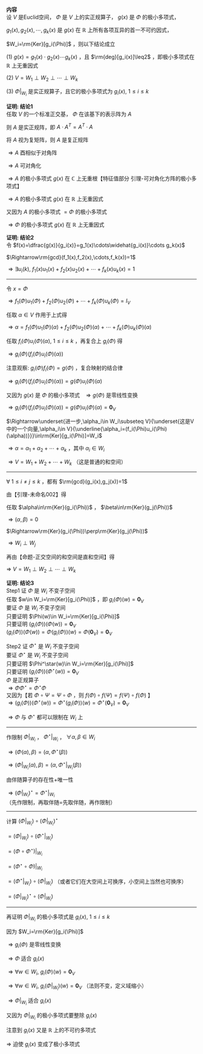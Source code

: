 **内容**  
设 $V$ 是Euclid空间， $\Phi$ 是 $V$ 上的实正规算子， $g(x)$ 是 $\Phi$ 的极小多项式，  
  
 $g_1(x),g_2(x),\cdots,g_k(x)$ 是 $g(x)$ 在 $\mathbb R$ 上所有各项互异的首一不可约因式，  
  
 $W_i=\rm{Ker}[g_i(\Phi)]$ ，则以下结论成立  
  
 $(1)\ g(x)=g_1(x)\cdot g_2(x)\cdots g_k(x)$ ，且 $\rm{deg}[g_i(x)]\leq2$ ，即极小多项式在 $\mathbb R$ 上无重因式  
  
 $(2)\ V=W_1\perp W_2\perp \cdots \perp W_k$  
  
 $(3)\ \Phi\left|\right._{W_i}$ 是实正规算子，且它的极小多项式为 $g_i(x),\ 1\le i\le k$  
  
**证明: 结论1**  
任取 $V$ 的一个标准正交基， $\Phi$ 在该基下的表示阵为 $A$  
  
则 $A$ 是实正规阵，即 $A\cdot A^T=A^T\cdot A$  
  
将 $A$ 视为复矩阵，则 $A$ 是复正规阵  
  
 $\Rightarrow A$ 酉相似于对角阵  
  
 $\Rightarrow A$ 可对角化  
  
 $\Rightarrow A$ 的极小多项式 $g(x)$ 在 $\mathbb C$ 上无重根【特征值部分 引理-可对角化方阵的极小多项式】  
  
 $\Rightarrow A$ 的极小多项式 $g(x)$ 在 $\mathbb R$ 上无重因式  
  
又因为 $A$ 的极小多项式 $=\Phi$ 的极小多项式  
  
 $\Rightarrow \Phi$ 的极小多项式 $g(x)$ 在 $\mathbb R$ 上无重因式  
  
**证明: 结论2**  
令 $f(x)=\dfrac{g(x)}{g_i(x)}=g_1(x)\cdots\widehat{g_i(x)}\cdots g_k(x)$  
  
 $\Rightarrow\rm{gcd}(f_1(x),f_2(x),\cdots,f_k(x))=1$  
  
 $\Rightarrow\exists u_i(k),\ f_1(x)u_1(x)+f_2(x)u_2(x)+\cdots+f_k(x)u_k(x)=1$  
  
---  
  
令 $x=\Phi$  
  
 $\Rightarrow f_1(\Phi)u_1(\Phi)+f_2(\Phi)u_2(\Phi)+\cdots+f_k(\Phi)u_k(\Phi)=I_V$  
  
任取 $\alpha\in V$ 作用于上式得  
  
 $\Rightarrow\alpha=f_1(\Phi)u_1(\Phi)(\alpha)+f_2(\Phi)u_2(\Phi)(\alpha)+\cdots+f_k(\Phi)u_k(\Phi)(\alpha)$  
  
任取 $f_i(\Phi)u_i(\Phi)(\alpha),\ 1\le i\le k$ ，再复合上 $g_i(\Phi)$ 得  
  
 $\Rightarrow g_i(\Phi)(f_i(\Phi)u_i(\Phi)(\alpha))$  
  
注意观察:  $g_i(\Phi)f_i(\Phi)=g(\Phi)$ ，复合映射的结合律  
  
 $\Rightarrow g_i(\Phi)(f_i(\Phi)u_i(\Phi)(\alpha))=g(\Phi)u_i(\Phi)(\alpha)$  
  
又因为 $g(x)$ 是 $\Phi$ 的极小多项式 $\enspace\Rightarrow g(\Phi)$ 是零线性变换  
  
 $\Rightarrow g_i(\Phi)(f_i(\Phi)u_i(\Phi)(\alpha))=g(\Phi)u_i(\Phi)(\alpha)=\mathbf0_V$  
  
 $\Rightarrow\underset{进一步,\alpha_i\in W_i\subseteq V}{\underset{这是V中的一个向量,\alpha_i\in V}{\underline{\alpha_i=(f_i(\Phi)u_i(\Phi)(\alpha))}}}\in\rm{Ker}[g_i(\Phi)]=W_i$  
  
 $\Rightarrow\alpha=\alpha_1+\alpha_2+\cdots+\alpha_k$ ，其中 $\alpha_i\in W_i$  
  
 $\Rightarrow V=W_1+ W_2+ \cdots + W_k$ （这是普通的和空间）  
  
  
---  
  
 $\forall\ 1\le i\neq j\le k$ ，都有 $\rm{gcd}(g_i(x),g_j(x))=1$  
  
由【引理-未命名002】得  
  
任取 $\alpha\in\rm{Ker}(g_i(\Phi))$ ， $\beta\in\rm{Ker}(g_j(\Phi))$  
  
 $\Rightarrow(\alpha,\beta)=0$  
  
 $\Rightarrow\rm{Ker}(g_i(\Phi))\perp\rm{Ker}(g_j(\Phi))$  
  
 $\Rightarrow W_i\perp W_j$  
  
再由【命题-正交空间的和空间是直和空间】得  
  
 $\Rightarrow\ V=W_1\perp W_2\perp \cdots \perp W_k$  
  
**证明: 结论3**  
Step1 证 $\Phi$ 是 $W_i$ 不变子空间  
任取 $w\in W_i=\rm{Ker}[g_i(\Phi)]$ ，即 $g_i(\Phi)(w)=\mathbf0_V$  
要证 $\Phi$ 是 $W_i$ 不变子空间  
只要证明 $\Phi(w)\in W_i=\rm{Ker}[g_i(\Phi)]$  
只要证明 $(g_i(\Phi))(\Phi(w))=\mathbf0_V$  
 $(g_i(\Phi))(\Phi(w))=\Phi(g_i(\Phi))(w)=\Phi(\mathbf0_V)=\mathbf0_V$  
  
Step2 证 $\Phi^\star$ 是 $W_i$ 不变子空间  
要证 $\Phi^\star$ 是 $W_i$ 不变子空间  
只要证明 $\Phi^\star(w)\in W_i=\rm{Ker}[g_i(\Phi)]$  
只要证明 $(g_i(\Phi))(\Phi^\star(w))=\mathbf0_V$  
 $\Phi$ 是正规算子  
 $\Rightarrow\Phi\Phi^\star=\Phi^\star\Phi$  
又因为【若 $\Phi\circ\Psi=\Psi\circ\Phi$ ，则 $f(\Phi)\circ f(\Psi)=f(\Psi)\circ f(\Phi)$ 】  
 $\Rightarrow(g_i(\Phi))(\Phi^\star(w))=\Phi^\star(g_i(\Phi))(w)=\Phi^\star(\mathbf0_V)=\mathbf0_V$  
  
 $\Rightarrow\Phi$ 与 $\Phi^\star$ 都可以限制在 $W_i$ 上  
  
---  
  
作限制 $\Phi\left|\right._{W_i}$ ， $\Phi^\star\left|\right._{W_i}$ ， $\forall \alpha,\beta\in W_i$  
  
 $\Rightarrow(\Phi(\alpha),\beta)=(\alpha,\Phi^\star(\beta))$  
  
 $\Rightarrow(\Phi\left|\right._{W_i}(\alpha),\beta)=(\alpha,\Phi^\star\left|\right._{W_i}(\beta))$  
  
由伴随算子的存在性+唯一性  
  
 $\Rightarrow(\Phi\left|\right._{W_i})^\star=\Phi^\star\left|\right._{W_i}$  
（先作限制，再取伴随=先取伴随，再作限制）  
  
---  
  
计算 $(\Phi\left|\right._{W_i})\circ(\Phi\left|\right._{W_i})^\star$  
  
 $=(\Phi\left|\right._{W_i})\circ(\Phi^\star\left|\right._{W_i})$  
  
 $=(\Phi\circ\Phi^\star)\left|\right._{W_i}$  
  
 $=(\Phi^\star\circ\Phi)\left|\right._{W_i}$  
  
 $=(\Phi^\star\left|\right._{W_i})\circ(\Phi\left|\right._{W_i})$ （或者它们在大空间上可换序，小空间上当然也可换序）  
  
 $=(\Phi\left|\right._{W_i})^\star\circ(\Phi\left|\right._{W_i})$  
  
---  
  
再证明 $\Phi\left|\right._{W_i}$ 的极小多项式是 $g_i(x),\ 1\le i\le k$  
  
因为 $W_i=\rm{Ker}[g_i(\Phi)]$  
  
 $\Rightarrow g_i(\Phi)$ 是零线性变换  
  
 $\Rightarrow\Phi$ 适合 $g_i(x)$  
  
 $\Rightarrow\forall w\in W_i,\ g_i(\Phi)(w)=\mathbf0_V$  
  
 $\Rightarrow\forall w\in W_i,\ g_i(\Phi\left|\right._{W_i})(w)=\mathbf0_V$ （法则不变，定义域缩小）  
  
 $\Rightarrow\Phi\left|\right._{W_i}$ 适合 $g_i(x)$  
  
又因为 $\Phi\left|\right._{W_i}$ 的极小多项式要整除 $g_i(x)$  
  
注意到 $g_i(x)$ 又是 $\mathbb{R}$ 上的不可约多项式  
  
 $\Rightarrow$ 迫使 $g_i(x)$ 变成了极小多项式  

